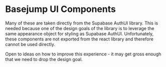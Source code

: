 # Basejump UI Components

Many of these are taken directly from the Supabase AuthUI library. This is needed because one of the design goals of the
library
is to leverage the same appearance object for styling as Supabase AuthUI. Unfortunately, these components are not
exported from the react library and therefore cannot be used directly.

Open to ideas on how to improve this experience - it may get gross enough that we need to drop the design goal.